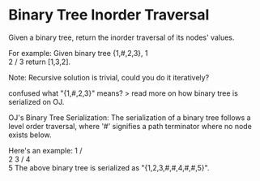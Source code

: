 # Binary Tree Inorder Traversal

Given a binary tree, return the inorder traversal of its nodes' values.

For example:
Given binary tree {1,#,2,3},
    1
    \
     2
    /
    3
return [1,3,2].

Note: Recursive solution is trivial, could you do it iteratively?

confused what "{1,#,2,3}" means? > read more on how binary tree is serialized on OJ.


OJ's Binary Tree Serialization:
The serialization of a binary tree follows a level order traversal, where '#' signifies a path terminator where no node exists below.

Here's an example:
     1
    / \
   2   3
      /
     4
      \
       5
The above binary tree is serialized as "{1,2,3,#,#,4,#,#,5}".
